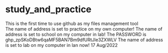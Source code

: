 # study_and_practice
This is the first time to use github as my files management tool  
The name of address is set to practice on my own computer!
The name of address is set to school on my computer in lab!
The PASSWORD is 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
The name of address is set to lab on my computer in lan now! 17 Aug/2022
